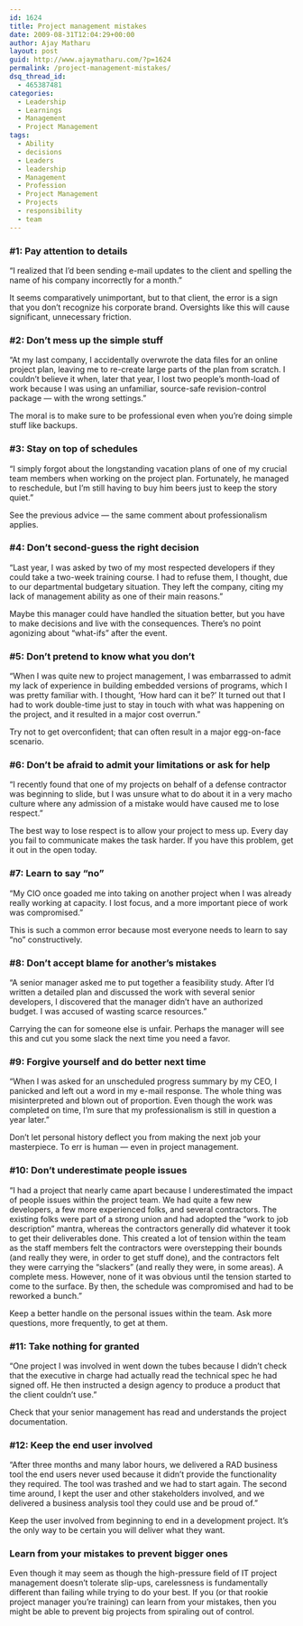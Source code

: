 ```yaml
---
id: 1624
title: Project management mistakes
date: 2009-08-31T12:04:29+00:00
author: Ajay Matharu
layout: post
guid: http://www.ajaymatharu.com/?p=1624
permalink: /project-management-mistakes/
dsq_thread_id:
  - 465387481
categories:
  - Leadership
  - Learnings
  - Management
  - Project Management
tags:
  - Ability
  - decisions
  - Leaders
  - leadership
  - Management
  - Profession
  - Project Management
  - Projects
  - responsibility
  - team
---
```

### #1: Pay attention to details

“I realized that I’d been sending e-mail updates to the client and spelling the name of his company incorrectly for a month.”

It seems comparatively unimportant, but to that client, the error is a sign that you don’t recognize his corporate brand. Oversights like this will cause significant, unnecessary friction.

### #2: Don’t mess up the simple stuff

“At my last company, I accidentally overwrote the data files for an online project plan, leaving me to re-create large parts of the plan from scratch. I couldn’t believe it when, later that year, I lost two people’s month-load of work because I was using an unfamiliar, source-safe revision-control package — with the wrong settings.”

The moral is to make sure to be professional even when you’re doing simple stuff like backups.

### #3: Stay on top of schedules

“I simply forgot about the longstanding vacation plans of one of my crucial team members when working on the project plan. Fortunately, he managed to reschedule, but I’m still having to buy him beers just to keep the story quiet.”

See the previous advice — the same comment about professionalism applies.

### #4: Don’t second-guess the right decision

“Last year, I was asked by two of my most respected developers if they could take a two-week training course. I had to refuse them, I thought, due to our departmental budgetary situation. They left the company, citing my lack of management ability as one of their main reasons.”

Maybe this manager could have handled the situation better, but you have to make decisions and live with the consequences. There’s no point agonizing about “what-ifs” after the event.

### #5: Don’t pretend to know what you don’t

“When I was quite new to project management, I was embarrassed to admit my lack of experience in building embedded versions of programs, which I was pretty familiar with. I thought, ‘How hard can it be?’ It turned out that I had to work double-time just to stay in touch with what was happening on the project, and it resulted in a major cost overrun.”

Try not to get overconfident; that can often result in a major egg-on-face scenario.

### #6: Don’t be afraid to admit your limitations or ask for help

“I recently found that one of my projects on behalf of a defense contractor was beginning to slide, but I was unsure what to do about it in a very macho culture where any admission of a mistake would have caused me to lose respect.”

The best way to lose respect is to allow your project to mess up. Every day you fail to communicate makes the task harder. If you have this problem, get it out in the open today.

### #7: Learn to say “no”

“My CIO once goaded me into taking on another project when I was already really working at capacity. I lost focus, and a more important piece of work was compromised.”

This is such a common error because most everyone needs to learn to say “no” constructively.

### #8: Don’t accept blame for another’s mistakes

“A senior manager asked me to put together a feasibility study. After I’d written a detailed plan and discussed the work with several senior developers, I discovered that the manager didn’t have an authorized budget. I was accused of wasting scarce resources.”

Carrying the can for someone else is unfair. Perhaps the manager will see this and cut you some slack the next time you need a favor.

### #9: Forgive yourself and do better next time

“When I was asked for an unscheduled progress summary by my CEO, I panicked and left out a word in my e-mail response. The whole thing was misinterpreted and blown out of proportion. Even though the work was completed on time, I’m sure that my professionalism is still in question a year later.”

Don’t let personal history deflect you from making the next job your masterpiece. To err is human — even in project management.

### #10: Don’t underestimate people issues

“I had a project that nearly came apart because I underestimated the impact of people issues within the project team. We had quite a few new developers, a few more experienced folks, and several contractors. The existing folks were part of a strong union and had adopted the “work to job description” mantra, whereas the contractors generally did whatever it took to get their deliverables done. This created a lot of tension within the team as the staff members felt the contractors were overstepping their bounds (and really they were, in order to get stuff done), and the contractors felt they were carrying the “slackers” (and really they were, in some areas). A complete mess. However, none of it was obvious until the tension started to come to the surface. By then, the schedule was compromised and had to be reworked a bunch.”

Keep a better handle on the personal issues within the team. Ask more questions, more frequently, to get at them.

### #11: Take nothing for granted

“One project I was involved in went down the tubes because I didn’t check that the executive in charge had actually read the technical spec he had signed off. He then instructed a design agency to produce a product that the client couldn’t use.”

Check that your senior management has read and understands the project documentation.

### #12: Keep the end user involved

“After three months and many labor hours, we delivered a RAD business tool the end users never used because it didn’t provide the functionality they required. The tool was trashed and we had to start again. The second time around, I kept the user and other stakeholders involved, and we delivered a business analysis tool they could use and be proud of.”

Keep the user involved from beginning to end in a development project. It’s the only way to be certain you will deliver what they want.

### Learn from your mistakes to prevent bigger ones

Even though it may seem as though the high-pressure field of IT project management doesn’t tolerate slip-ups, carelessness is fundamentally different than failing while trying to do your best. If you (or that rookie project manager you’re training) can learn from your mistakes, then you might be able to prevent big projects from spiraling out of control.